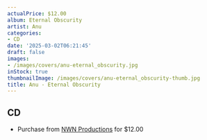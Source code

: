 ```yaml
---
actualPrice: $12.00
album: Eternal Obscurity
artist: Anu
categories:
- CD
date: '2025-03-02T06:21:45'
draft: false
images:
- /images/covers/anu-eternal_obscurity.jpg
inStock: true
thumbnailImage: /images/covers/anu-eternal_obscurity-thumb.jpg
title: Anu - Eternal Obscurity
---
```


## CD
* Purchase from [NWN Productions](http://shop.nwnprod.com/index.php?route=product/product&path=93&product_id=27795&sort=pd.name&order=ASC) for $12.00

